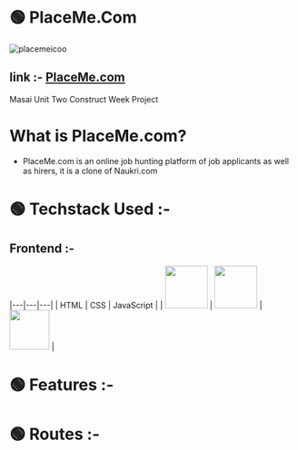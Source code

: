 # 🟢 PlaceMe.Com
![placemeicoo](https://user-images.githubusercontent.com/112753481/233196571-9311f578-8642-4026-8eb1-e840b138af97.png)

## link :- <a href="https://placeme750.netlify.app/">PlaceMe.com</a>
Masai Unit Two Construct Week Project

# What is PlaceMe.com?
- PlaceMe.com is an online job hunting platform of job applicants as well as hirers, it is a clone of Naukri.com



# 🟢 Techstack Used :-
## Frontend :- 
|---|---|---|
| HTML | CSS | JavaScript |
| <img width="75px" src="https://user-images.githubusercontent.com/25181517/192158954-f88b5814-d510-4564-b285-dff7d6400dad.png"> | <img width="75px" src="https://user-images.githubusercontent.com/25181517/183898674-75a4a1b1-f960-4ea9-abcb-637170a00a75.png"> | <img width="70px" src="https://user-images.githubusercontent.com/25181517/117447155-6a868a00-af3d-11eb-9cfe-245df15c9f3f.png"> |
# 🟢 Features :-
# 🟢 Routes :-

